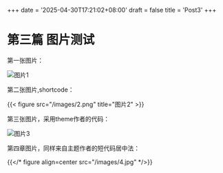 +++
date = '2025-04-30T17:21:02+08:00'
draft = false
title = 'Post3'
+++

# 第三篇 图片测试

第一张图片：

![图片1](/images/1.png)

第二张图片,shortcode：

{{< figure src="/images/2.png" title="图片2" >}}

第三张图片，采用theme作者的代码：

![图片3](/images/3.png#center)

第四章图片，同样来自主题作者的短代码居中法：

{{</* figure align=center src="/images/4.jpg" */>}}

